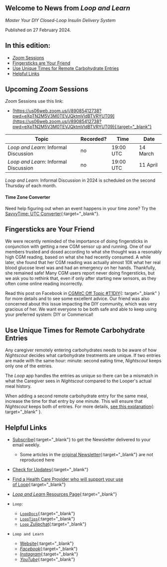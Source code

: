 ## Welcome to News from&nbsp;_<span translate="no">Loop and Learn</span>_

_Master Your DIY Closed-Loop Insulin Delivery System_

Published on 27 February 2024.

## In this edition:

* [*Zoom* Sessions](#upcoming-zoom-sessions)
* [Fingersticks are Your Friend](#fingersticks-are-your-friend)
* [Use Unique Times for Remote Carbohydrate Entries](#use-unique-times-for-remote-carbohydrate-entries)
* [Helpful Links](#helpful-links)

## Upcoming *Zoom* Sessions

*Zoom* Sessions use this link:

* [https://us06web.zoom.us/j/89085412738?pwd=eXpTN2M5V3M0TEVJQktmVldBTVRYUT09](https://us06web.zoom.us/j/89085412738?pwd=eXpTN2M5V3M0TEVJQktmVldBTVRYUT09){:target="_blank"}

| Topic | Recorded? | Time | Date |
| - | - | - | - |
| _<span translate="no">Loop and Learn</span>_: Informal Discussion | no | 19:00 UTC | 14 March |
| _<span translate="no">Loop and Learn</span>_: Informal Discussion | no | 19:00 UTC | 11 April |

_<span translate="no">Loop and Learn</span>_: Informal Discussion in 2024 is scheduled on the second Thursday of each month.

#### Time Zone Converter

Need help figuring out when an event happens in your time zone? Try the [SavvyTime: UTC Converter](https://savvytime.com/converter/utc){:target="_blank"}.

## Fingersticks are Your Friend

We were recently reminded of the importance of doing fingersticks in conjunction with getting a new CGM sensor up and running. One of our members trusted and dosed according to what she thought was a resonably high CGM reading, based on what she had recently consumed. A while later, she found that her CGM reading was actually almost 10X what her real blood glucose level was and had an emergency on her hands. Thankfully, she remained safe! Many CGM users report never doing fingersticks, but we ask you to rethink that, even if only after starting new sensors, as they often come online reading incorrectly. 

Read this post on Facebook in [CGMitC Off Topic #T1DIY](https://www.facebook.com/groups/CGMITCOFFTOPIC/posts/1964328303964178/){: target="_blank" } for more details and to see some excellent advice. Our friend was also concerned about this issue impacting the DIY community, which was very gracious of her. We want everyone to be both safe and able to keep using your preferred system: DIY or Commerical!

## Use Unique Times for Remote Carbohydrate Entries

Any caregiver remotely entering carbohydrates needs to be aware of how *Nightscout* decides what carbohydrate treatments are unique. If two entries are made with the same hour: minute: second eating time, *Nightscout* keeps only one of the entries. 

The *Loop* app handles the entries as unique so there can be a mismatch in what the Caregiver sees in *Nightscout* compared to the Looper's actual meal history. 

When adding a second remote carbohydrate entry for the same meal, increase the time for that entry by one minute. This will ensure that *Nightscout* keeps both of entries. For more details, [see this explanation](https://loopkit.github.io/loopdocs/nightscout/remote-commands/#use-unique-times-for-remote-carbohydrate-entries){: target="_blank" }.

## Helpful Links

* [Subscribe](https://www.loopandlearn.org/newsletter-signup/){:target="_blank"} to get the Newsletter delivered to your email weekly.
    * Some articles in the [original Newsletter](https://www.loopandlearn.org/2022/10/19/loop-and-learn-newsletter/){:target="_blank"} are not reproduced here
* [Check for Updates](https://www.loopandlearn.org/version-updates/){:target="_blank"}
* [Find a Health Care Provider who will support your use of&nbsp;<span translate="no">Loop</span>](https://www.loopandlearn.org/hcp-recommendations/){:target="_blank"}
* [_<span translate="no">Loop and Learn</span>_&nbsp;Resources Page](https://www.loopandlearn.org/resources/){:target="_blank"}
* <code>Loop</code>:
    * [`LoopDocs`](https://loopkit.github.io/loopdocs/){:target="_blank"}
    * [`LoopTips`](https://loopkit.github.io/looptips/){:target="_blank"}
    * [`Loop` Zulipchat](https://loop.zulipchat.com/){:target="_blank"}


  
* <code>Loop and Learn</code>
    * [Website](https://www.loopandlearn.org/){:target="_blank"}
    * [*Facebook*](https://www.facebook.com/groups/LOOPandLEARN){:target="_blank"}
    * [*Instagram*](https://www.instagram.com/loopandlearn/){:target="_blank"}
    * [*YouTube*](https://www.youtube.com/c/loopandlearn){:target="_blank"}
